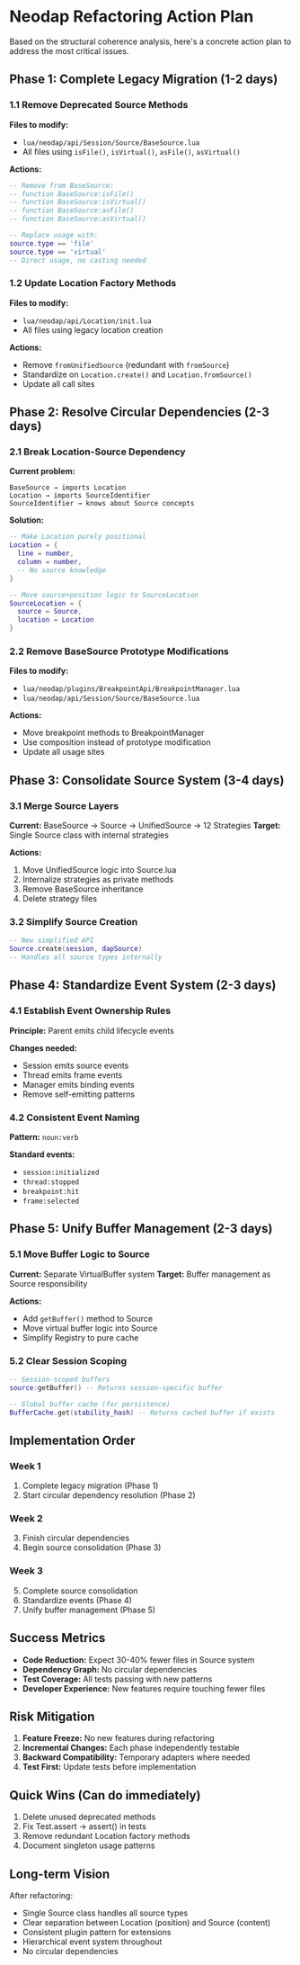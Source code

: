 # Neodap Refactoring Action Plan

Based on the structural coherence analysis, here's a concrete action plan to address the most critical issues.

## Phase 1: Complete Legacy Migration (1-2 days)

### 1.1 Remove Deprecated Source Methods
**Files to modify:**
- `lua/neodap/api/Session/Source/BaseSource.lua`
- All files using `isFile()`, `isVirtual()`, `asFile()`, `asVirtual()`

**Actions:**
```lua
-- Remove from BaseSource:
-- function BaseSource:isFile()
-- function BaseSource:isVirtual() 
-- function BaseSource:asFile()
-- function BaseSource:asVirtual()

-- Replace usage with:
source.type == 'file'
source.type == 'virtual'
-- Direct usage, no casting needed
```

### 1.2 Update Location Factory Methods
**Files to modify:**
- `lua/neodap/api/Location/init.lua`
- All files using legacy location creation

**Actions:**
- Remove `fromUnifiedSource` (redundant with `fromSource`)
- Standardize on `Location.create()` and `Location.fromSource()`
- Update all call sites

## Phase 2: Resolve Circular Dependencies (2-3 days)

### 2.1 Break Location-Source Dependency
**Current problem:**
```
BaseSource → imports Location
Location → imports SourceIdentifier
SourceIdentifier → knows about Source concepts
```

**Solution:**
```lua
-- Make Location purely positional
Location = {
  line = number,
  column = number,
  -- No source knowledge
}

-- Move source+position logic to SourceLocation
SourceLocation = {
  source = Source,
  location = Location
}
```

### 2.2 Remove BaseSource Prototype Modifications
**Files to modify:**
- `lua/neodap/plugins/BreakpointApi/BreakpointManager.lua`
- `lua/neodap/api/Session/Source/BaseSource.lua`

**Actions:**
- Move breakpoint methods to BreakpointManager
- Use composition instead of prototype modification
- Update all usage sites

## Phase 3: Consolidate Source System (3-4 days)

### 3.1 Merge Source Layers
**Current:** BaseSource → Source → UnifiedSource → 12 Strategies
**Target:** Single Source class with internal strategies

**Actions:**
1. Move UnifiedSource logic into Source.lua
2. Internalize strategies as private methods
3. Remove BaseSource inheritance
4. Delete strategy files

### 3.2 Simplify Source Creation
```lua
-- New simplified API
Source.create(session, dapSource)
-- Handles all source types internally
```

## Phase 4: Standardize Event System (2-3 days)

### 4.1 Establish Event Ownership Rules
**Principle:** Parent emits child lifecycle events

**Changes needed:**
- Session emits source events
- Thread emits frame events  
- Manager emits binding events
- Remove self-emitting patterns

### 4.2 Consistent Event Naming
**Pattern:** `noun:verb`

**Standard events:**
- `session:initialized`
- `thread:stopped`
- `breakpoint:hit`
- `frame:selected`

## Phase 5: Unify Buffer Management (2-3 days)

### 5.1 Move Buffer Logic to Source
**Current:** Separate VirtualBuffer system
**Target:** Buffer management as Source responsibility

**Actions:**
- Add `getBuffer()` method to Source
- Move virtual buffer logic into Source
- Simplify Registry to pure cache

### 5.2 Clear Session Scoping
```lua
-- Session-scoped buffers
source:getBuffer() -- Returns session-specific buffer

-- Global buffer cache (for persistence)
BufferCache.get(stability_hash) -- Returns cached buffer if exists
```

## Implementation Order

### Week 1
1. Complete legacy migration (Phase 1)
2. Start circular dependency resolution (Phase 2)

### Week 2  
3. Finish circular dependencies
4. Begin source consolidation (Phase 3)

### Week 3
5. Complete source consolidation
6. Standardize events (Phase 4)
7. Unify buffer management (Phase 5)

## Success Metrics

- **Code Reduction:** Expect 30-40% fewer files in Source system
- **Dependency Graph:** No circular dependencies
- **Test Coverage:** All tests passing with new patterns
- **Developer Experience:** New features require touching fewer files

## Risk Mitigation

1. **Feature Freeze:** No new features during refactoring
2. **Incremental Changes:** Each phase independently testable
3. **Backward Compatibility:** Temporary adapters where needed
4. **Test First:** Update tests before implementation

## Quick Wins (Can do immediately)

1. Delete unused deprecated methods
2. Fix Test.assert → assert() in tests
3. Remove redundant Location factory methods
4. Document singleton usage patterns

## Long-term Vision

After refactoring:
- Single Source class handles all source types
- Clear separation between Location (position) and Source (content)
- Consistent plugin pattern for extensions
- Hierarchical event system throughout
- No circular dependencies